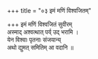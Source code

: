 +++
title = "०३ इमं मणिं विश्वजितम्"

+++
इमं मणिं विश्वजितं सुवीरम्  
अस्माद् अश्वत्थात् पर्य् उद् भरामि ।  
येन विश्वाः पृतनाः संजयान्य्  
अथो द्युमत् समितिम् आ वदानि ॥